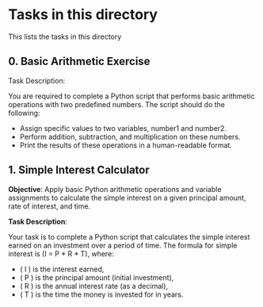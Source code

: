 # Tasks in this directory
This lists the tasks in this directory

## 0. Basic Arithmetic Exercise
Task Description:

You are required to complete a Python script that performs basic arithmetic operations with two predefined numbers. The script should do the following:

 - Assign specific values to two variables, number1 and number2.
 - Perform addition, subtraction, and multiplication on these numbers.
 - Print the results of these operations in a human-readable format.


## 1. Simple Interest Calculator

**Objective**: Apply basic Python arithmetic operations and variable assignments to calculate the simple interest on a given principal amount, rate of interest, and time.

**Task Description**:

Your task is to complete a Python script that calculates the simple interest earned on an investment over a period of time. The formula for simple interest is (I = P * R * T), where:

 - ( I ) is the interest earned,
 - ( P ) is the principal amount (initial investment),
 - ( R ) is the annual interest rate (as a decimal),
 - ( T ) is the time the money is invested for in years.


